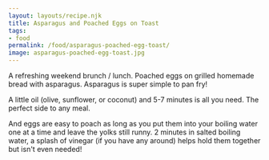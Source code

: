 ```yaml
---
layout: layouts/recipe.njk
title: Asparagus and Poached Eggs on Toast
tags:
- food
permalink: /food/asparagus-poached-egg-toast/
image: asparagus-poached-egg-toast.jpg
---
```

A refreshing weekend brunch / lunch. Poached eggs on grilled homemade bread with asparagus⁣. Asparagus is super simple to pan fry!⁣

A little oil (olive, sunflower, or coconut) and 5-7 minutes is all you need. The perfect side to any meal⁣.

And eggs are easy to poach as long as you put them into your boiling water one at a time and leave the yolks still runny. 2 minutes in salted boiling water, a splash of vinegar (if you have any around) helps hold them together but isn't even needed!⁣